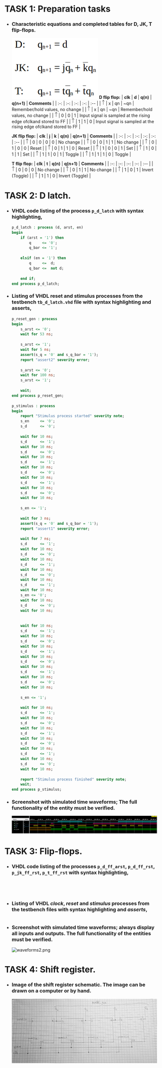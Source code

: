 # **TASK 1**: Preparation tasks  
* ### Characteristic equations and completed tables for D, JK, T flip-flops.
    ![equations.png](images/equations.png)
    **D flip flop:**
   | **clk** | **d** | **q(n)** | **q(n+1)** | **Comments** |
   | :-: | :-: | :-: | :-: | :-- |
   | ![0](Images/eq_uparrow.png) | x | qn | ~qn | Remember/hold values, no change |
   | ![1](Images/eq_uparrow.png) | x | qn | ~qn | Remember/hold values, no change |
   | ![rising](Images/eq_uparrow.png) | 0 | 0 | 1 | Input signal is sampled at the rising edge ofclkand stored to FF |
   | ![rising](Images/eq_uparrow.png) | 1 | 1 | 0 | Input signal is sampled at the rising edge ofclkand stored to FF |

    **JK flip flop:**
   | **clk** | **j** | **k** | **q(n)** | **q(n+1)** | **Comments** |
   | :-: | :-: | :-: | :-: | :-: | :-- |
   | ![rising](Images/eq_uparrow.png) | 0 | 0 | 0 | 0 | No change |
   | ![rising](Images/eq_uparrow.png) | 0 | 0 | 1 | 1 | No change |
   | ![rising](Images/eq_uparrow.png) | 0 | 1 | 0 | 0 | Reset |
   | ![rising](Images/eq_uparrow.png) | 0 | 1 | 1 | 0 | Reset |
   | ![rising](Images/eq_uparrow.png) | 1 | 0 | 0 | 1 | Set |
   | ![rising](Images/eq_uparrow.png) | 1 | 0 | 1 | 1 | Set |
   | ![rising](Images/eq_uparrow.png) | 1 | 1 | 0 | 1 | Toggle |
   | ![rising](Images/eq_uparrow.png) | 1 | 1 | 1 | 0 | Toggle |
    
    **T flip flop:**
   | **clk** | **t** | **q(n)** | **q(n+1)** | **Comments** |
   | :-: | :-: | :-: | :-: | :-- |
   | ![rising](Images/eq_uparrow.png) | 0 | 0 | 0 | No change |
   | ![rising](Images/eq_uparrow.png) | 0 | 1 | 1 | No change |
   | ![rising](Images/eq_uparrow.png) | 1 | 0 | 1 | Invert (Toggle) |
   | ![rising](Images/eq_uparrow.png) | 1 | 1 | 0 | Invert (Toggle) |
  
# **TASK 2**: D latch.
* ### VHDL code listing of the process `p_d_latch` with syntax highlighting,
    ```VHDL
    p_d_latch : process (d, arst, en)
    begin
        if (arst = '1') then
            q     <= '0';
            q_bar <= '1';
            
        elsif (en = '1') then
            q     <=  d;
            q_bar <=  not d;
            
        end if;
    end process p_d_latch;
    ```
* ### Listing of VHDL reset and stimulus processes from the testbench `tb_d_latch.vhd` file with syntax highlighting and asserts,
    ``` VHDL
    p_reset_gen : process
    begin
        s_arst <= '0';
        wait for 53 ns;
        
        s_arst <= '1';
        wait for 5 ns;
        assert(s_q = '0' and s_q_bar = '1');
        report "assert2" severity error; 
        
        s_arst <= '0';       
        wait for 100 ns;
        s_arst <= '1';
        
        wait;
    end process p_reset_gen;

    p_stimulus : process
    begin
        report "Stimulus process started" severity note;
        s_en     <= '0';
        s_d      <= '0';
        
        wait for 10 ns;
        s_d      <= '1';
        wait for 10 ns;
        s_d      <= '0';
        wait for 10 ns;
        s_d      <= '1';
        wait for 10 ns;
        s_d      <= '0';
        wait for 10 ns;
        s_d      <= '1';
        wait for 10 ns;
        s_d      <= '0';
        wait for 10 ns;
        
        s_en <= '1';
        
        wait for 3 ns;
        assert(s_q = '0' and s_q_bar = '1');
        report "assert1" severity error; 
        
        wait for 7 ns;
        s_d      <= '1';
        wait for 10 ns;
        s_d      <= '0';
        wait for 10 ns;
        s_d      <= '1';
        wait for 10 ns;
        s_d      <= '0';
        wait for 10 ns;
        s_d      <= '1';
        wait for 10 ns;
        s_en <= '0';
        wait for 10 ns;
        s_d      <= '0';
        wait for 10 ns;
        

        wait for 10 ns;
        s_d      <= '1';
        wait for 10 ns;
        s_d      <= '0';
        wait for 10 ns;
        s_d      <= '1';
        wait for 10 ns;
        s_d      <= '0';
        wait for 10 ns;
        s_d      <= '1';
        wait for 10 ns;
        s_d      <= '0';
        wait for 10 ns;
        
        s_en <= '1';
        
        wait for 10 ns;
        s_d      <= '1';
        wait for 10 ns;
        s_d      <= '0';
        wait for 10 ns;
        s_d      <= '1';
        wait for 10 ns;
        s_d      <= '0';
        wait for 10 ns;
        s_d      <= '1';
        wait for 10 ns;
        s_d      <= '0';
        wait for 10 ns;
        
        report "Stimulus process finished" severity note;
        wait;
    end process p_stimulus;
    ```
* ### Screenshot with simulated time waveforms; The full functionality of the entity must be verified.
    ![waveforms.png](images/waveforms.png)


# **TASK 3**: Flip-flops.
* ### VHDL code listing of the processes `p_d_ff_arst`, `p_d_ff_rst`, `p_jk_ff_rst`, `p_t_ff_rst` with syntax highlighting,
    ``` VHDL

    ```
    ``` VHDL

    ```
    ``` VHDL

    ```
    ``` VHDL

    ```
* ### Listing of VHDL _clock_, _reset_ and _stimulus_ processes from the testbench files with syntax highlighting and _asserts_,
    ``` VHDL

    ```
* ### Screenshot with simulated time waveforms; always display all inputs and outputs. The full functionality of the entities must be verified.
    ![waveforms2.png](images/waveforms2.png)

# **TASK 4**: Shift register. 
* ### Image of the shift register schematic. The image can be drawn on a computer or by hand.
    ![schematic.jpg](images/schematic.jpg)


